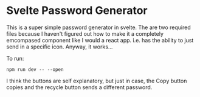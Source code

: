 # Svelte Password Generator

This is a super simple password generator in svelte.  The are two required files because I haven't figured out how to make it a completely emcompased component like I would a react app. i.e. has the ability to just send in a specific icon.  Anyway, it works... 

To run:
```
npm run dev -- --open

```

I think the buttons are self explanatory, but just in case, the Copy button copies and the recycle button sends a different password.


